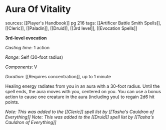 # Aura Of Vitality
sources: [[Player's Handbook]] pg 216
tags: [[Artificer Battle Smith Spells]], [[Cleric]], [[Paladin]], [[Druid]], [[3rd level]], [[Evocation Spells]]

**3rd-level evocation**

*Casting time*: 1 action

*Range*: Self (30-foot radius)

*Components*: V

*Duration*: [[Requires concentration]], up to 1 minute

Healing energy radiates from you in an aura with a 30-foot radius. Until the spell ends, the aura moves with you, centered on you. You can use a bonus action to cause one creature in the aura (including you) to regain 2d6 hit points.

*Note: This was added to the [[Cleric]] spell list by [[Tasha's Cauldron of Everything]]*
*Note: This was added to the [[Druid]] spell list by [[Tasha's Cauldron of Everything]]*